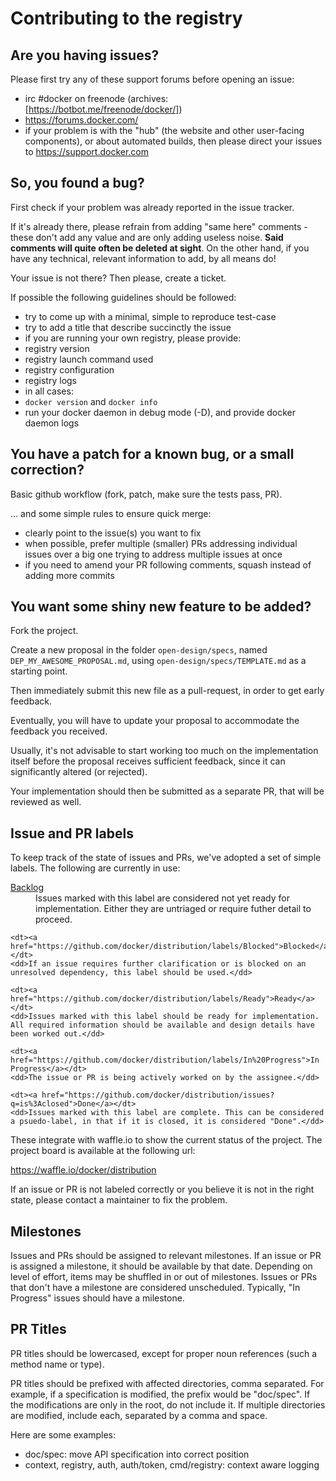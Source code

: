 # Contributing to the registry

## Are you having issues?

Please first try any of these support forums before opening an issue:

 * irc #docker on freenode (archives: [https://botbot.me/freenode/docker/])
 * https://forums.docker.com/
 * if your problem is with the "hub" (the website and other user-facing components), or about automated builds, then please direct your issues to https://support.docker.com

## So, you found a bug?

First check if your problem was already reported in the issue tracker.

If it's already there, please refrain from adding "same here" comments - these don't add any value and are only adding useless noise. **Said comments will quite often be deleted at sight**. On the other hand, if you have any technical, relevant information to add, by all means do!

Your issue is not there? Then please, create a ticket.

If possible the following guidelines should be followed:

 * try to come up with a minimal, simple to reproduce test-case
 * try to add a title that describe succinctly the issue
 * if you are running your own registry, please provide:
  * registry version
  * registry launch command used
  * registry configuration
  * registry logs
 * in all cases:
  * `docker version` and `docker info`
  * run your docker daemon in debug mode (-D), and provide docker daemon logs 

## You have a patch for a known bug, or a small correction?

Basic github workflow (fork, patch, make sure the tests pass, PR).

... and some simple rules to ensure quick merge:

 * clearly point to the issue(s) you want to fix
 * when possible, prefer multiple (smaller) PRs addressing individual issues over a big one trying to address multiple issues at once
 * if you need to amend your PR following comments, squash instead of adding more commits

## You want some shiny new feature to be added?

Fork the project.

Create a new proposal in the folder `open-design/specs`, named `DEP_MY_AWESOME_PROPOSAL.md`, using `open-design/specs/TEMPLATE.md` as a starting point.

Then immediately submit this new file as a pull-request, in order to get early feedback.

Eventually, you will have to update your proposal to accommodate the feedback you received.

Usually, it's not advisable to start working too much on the implementation itself before the proposal receives sufficient feedback, since it can significantly altered (or rejected).

Your implementation should then be submitted as a separate PR, that will be reviewed as well.

## Issue and PR labels

To keep track of the state of issues and PRs, we've adopted a set of simple labels. The following are currently in use:

<dl>
	<dt><a href="https://github.com/docker/distribution/issues?q=is%3Aopen+-label%3AReady+-label%3A%22In+Progress%22+-label%3A%22Blocked%22">Backlog</a></dt>
	<dd>Issues marked with this label are considered not yet ready for implementation. Either they are untriaged or require futher detail to proceed.</dd>

	<dt><a href="https://github.com/docker/distribution/labels/Blocked">Blocked</a></dt>
	<dd>If an issue requires further clarification or is blocked on an unresolved dependency, this label should be used.</dd>

	<dt><a href="https://github.com/docker/distribution/labels/Ready">Ready</a></dt>
	<dd>Issues marked with this label should be ready for implementation. All required information should be available and design details have been worked out.</dd>

	<dt><a href="https://github.com/docker/distribution/labels/In%20Progress">In Progress</a></dt>
	<dd>The issue or PR is being actively worked on by the assignee.</dd>

	<dt><a href="https://github.com/docker/distribution/issues?q=is%3Aclosed">Done</a></dt>
	<dd>Issues marked with this label are complete. This can be considered a psuedo-label, in that if it is closed, it is considered "Done".</dd>
</dl>

These integrate with waffle.io to show the current status of the project. The project board is available at the following url:

https://waffle.io/docker/distribution

If an issue or PR is not labeled correctly or you believe it is not in the right state, please contact a maintainer to fix the problem.

## Milestones

Issues and PRs should be assigned to relevant milestones. If an issue or PR is assigned a milestone, it should be available by that date. Depending on level of effort, items may be shuffled in or out of milestones. Issues or PRs that don't have a milestone are considered unscheduled. Typically, "In Progress" issues should have a milestone.

## PR Titles

PR titles should be lowercased, except for proper noun references (such a
method name or type).

PR titles should be prefixed with affected directories, comma separated. For
example, if a specification is modified, the prefix would be "doc/spec". If
the modifications are only in the root, do not include it. If multiple
directories are modified, include each, separated by a comma and space.

Here are some examples:

- doc/spec: move API specification into correct position
- context, registry, auth, auth/token, cmd/registry: context aware logging
